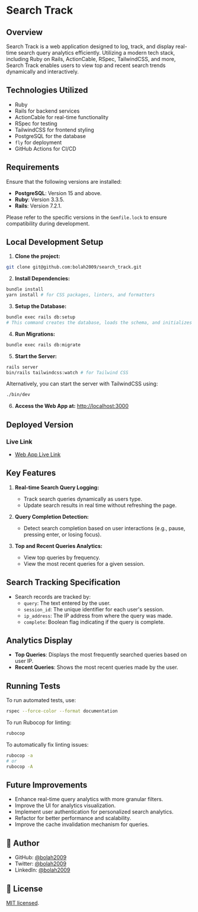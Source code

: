 # Search Track

## Overview

Search Track is a web application designed to log, track, and display real-time search query analytics efficiently. Utilizing a modern tech stack, including Ruby on Rails, ActionCable, RSpec, TailwindCSS, and more, Search Track enables users to view top and recent search trends dynamically and interactively.

## Technologies Utilized

- Ruby
- Rails for backend services
- ActionCable for real-time functionality
- RSpec for testing
- TailwindCSS for frontend styling
- PostgreSQL for the database
- `fly` for deployment
- GitHub Actions for CI/CD

## Requirements

Ensure that the following versions are installed:

- **PostgreSQL**: Version 15 and above.
- **Ruby**: Version 3.3.5.
- **Rails**: Version 7.2.1.

Please refer to the specific versions in the `Gemfile.lock` to ensure compatibility during development.

## Local Development Setup

1. **Clone the project:**

```bash
git clone git@github.com:bolah2009/search_track.git
```

2. **Install Dependencies:**

```bash
bundle install
yarn install # for CSS packages, linters, and formatters
```

3. **Setup the Database:**

```bash
bundle exec rails db:setup
# This command creates the database, loads the schema, and initializes it with seed data.
```

4. **Run Migrations:**

```bash
bundle exec rails db:migrate
```

5. **Start the Server:**

```bash
rails server
bin/rails tailwindcss:watch # for Tailwind CSS
```

Alternatively, you can start the server with TailwindCSS using:

```bash
./bin/dev
```

6. **Access the Web App at:** [http://localhost:3000](http://localhost:3000)

## Deployed Version

### Live Link

- [Web App Live Link](https://search-track.fly.dev/)

## Key Features

1. **Real-time Search Query Logging:**

   - Track search queries dynamically as users type.
   - Update search results in real time without refreshing the page.

2. **Query Completion Detection:**

   - Detect search completion based on user interactions (e.g., pause, pressing enter, or losing focus).

3. **Top and Recent Queries Analytics:**
   - View top queries by frequency.
   - View the most recent queries for a given session.

## Search Tracking Specification

- Search records are tracked by:
  - `query`: The text entered by the user.
  - `session_id`: The unique identifier for each user's session.
  - `ip_address`: The IP address from where the query was made.
  - `complete`: Boolean flag indicating if the query is complete.

## Analytics Display

- **Top Queries**: Displays the most frequently searched queries based on user IP.
- **Recent Queries**: Shows the most recent queries made by the user.

## Running Tests

To run automated tests, use:

```bash
rspec --force-color --format documentation
```

To run Rubocop for linting:

```bash
rubocop
```

To automatically fix linting issues:

```bash
rubocop -a
# or
rubocop -A
```

## Future Improvements

- Enhance real-time query analytics with more granular filters.
- Improve the UI for analytics visualization.
- Implement user authentication for personalized search analytics.
- Refactor for better performance and scalability.
- Improve the cache invalidation mechanism for queries.

## 👤 Author

- GitHub: [@bolah2009](https://github.com/bolah2009)
- Twitter: [@bolah2009](https://twitter.com/bolah2009)
- LinkedIn: [@bolah2009](https://www.linkedin.com/in/bolah2009/)

## 📝 License

[MIT licensed](./LICENSE).
